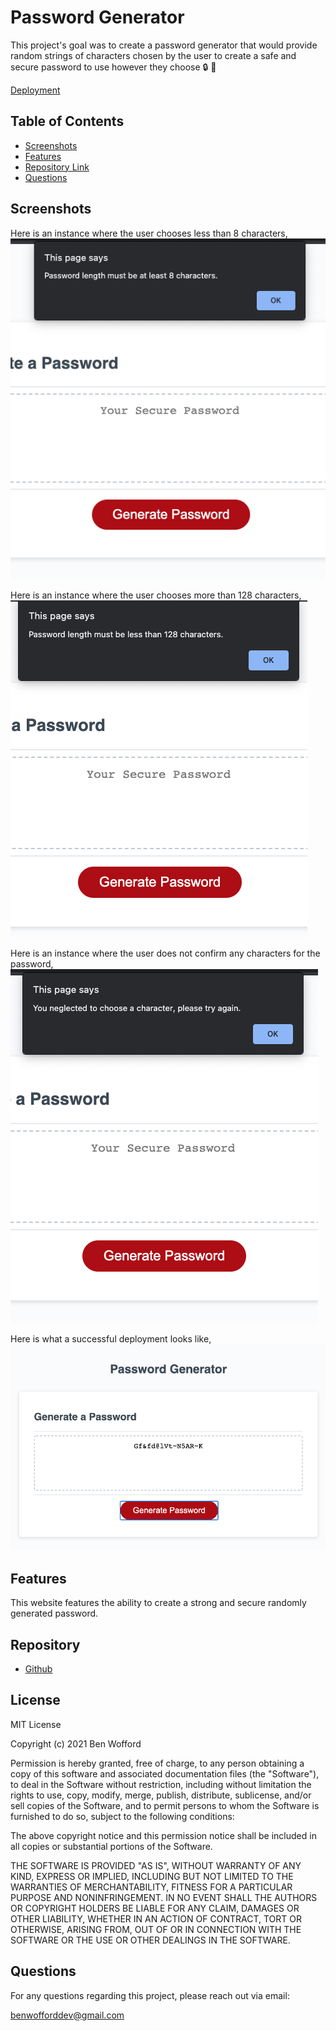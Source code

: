 # Password Generator

This project's goal was to create a password generator that would provide random strings of characters chosen by the user to create a safe and secure password to use however they choose 🔒 🔑

[Deployment](https://benwofford.github.io/Password-Generator/)

## Table of Contents

- [Screenshots](#Screenshots)
- [Features](#Features)
- [Repository Link](#Repository)
- [Questions](#Questions)

## Screenshots

Here is an instance where the user chooses less than 8 characters,
<img src="/images/less-than-eight-chars.png" />

Here is an instance where the user chooses more than 128 characters,
<img src="/images/more-than-128-chars.png" />

Here is an instance where the user does not confirm any characters for the password,
<img src="/images/no-chars.png" />

Here is what a successful deployment looks like,
<img src="/images/success.png" />

## Features

This website features the ability to create a strong and secure randomly generated password.

## Repository

- [Github](https://github.com/benwofford/Password-Generator)

## License

MIT License

Copyright (c) 2021 Ben Wofford

Permission is hereby granted, free of charge, to any person obtaining a copy
of this software and associated documentation files (the "Software"), to deal
in the Software without restriction, including without limitation the rights
to use, copy, modify, merge, publish, distribute, sublicense, and/or sell
copies of the Software, and to permit persons to whom the Software is
furnished to do so, subject to the following conditions:

The above copyright notice and this permission notice shall be included in all
copies or substantial portions of the Software.

THE SOFTWARE IS PROVIDED "AS IS", WITHOUT WARRANTY OF ANY KIND, EXPRESS OR
IMPLIED, INCLUDING BUT NOT LIMITED TO THE WARRANTIES OF MERCHANTABILITY,
FITNESS FOR A PARTICULAR PURPOSE AND NONINFRINGEMENT. IN NO EVENT SHALL THE
AUTHORS OR COPYRIGHT HOLDERS BE LIABLE FOR ANY CLAIM, DAMAGES OR OTHER
LIABILITY, WHETHER IN AN ACTION OF CONTRACT, TORT OR OTHERWISE, ARISING FROM,
OUT OF OR IN CONNECTION WITH THE SOFTWARE OR THE USE OR OTHER DEALINGS IN THE
SOFTWARE.

## Questions

For any questions regarding this project, please reach out via email:

benwofforddev@gmail.com
